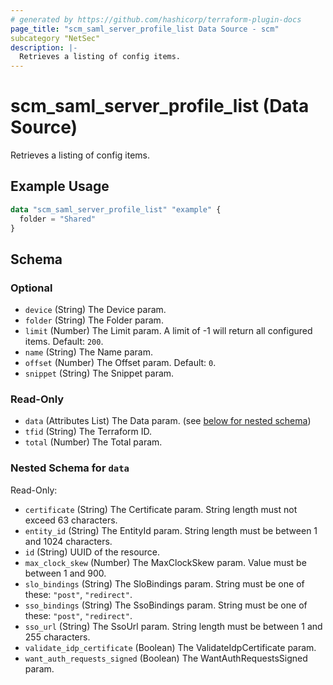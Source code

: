 ```yaml
---
# generated by https://github.com/hashicorp/terraform-plugin-docs
page_title: "scm_saml_server_profile_list Data Source - scm"
subcategory "NetSec"
description: |-
  Retrieves a listing of config items.
---
```


# scm_saml_server_profile_list (Data Source)

Retrieves a listing of config items.

## Example Usage

```terraform
data "scm_saml_server_profile_list" "example" {
  folder = "Shared"
}
```

<!-- schema generated by tfplugindocs -->
## Schema

### Optional

- `device` (String) The Device param.
- `folder` (String) The Folder param.
- `limit` (Number) The Limit param. A limit of -1 will return all configured items. Default: `200`.
- `name` (String) The Name param.
- `offset` (Number) The Offset param. Default: `0`.
- `snippet` (String) The Snippet param.

### Read-Only

- `data` (Attributes List) The Data param. (see [below for nested schema](#nestedatt--data))
- `tfid` (String) The Terraform ID.
- `total` (Number) The Total param.

<a id="nestedatt--data"></a>
### Nested Schema for `data`

Read-Only:

- `certificate` (String) The Certificate param. String length must not exceed 63 characters.
- `entity_id` (String) The EntityId param. String length must be between 1 and 1024 characters.
- `id` (String) UUID of the resource.
- `max_clock_skew` (Number) The MaxClockSkew param. Value must be between 1 and 900.
- `slo_bindings` (String) The SloBindings param. String must be one of these: `"post"`, `"redirect"`.
- `sso_bindings` (String) The SsoBindings param. String must be one of these: `"post"`, `"redirect"`.
- `sso_url` (String) The SsoUrl param. String length must be between 1 and 255 characters.
- `validate_idp_certificate` (Boolean) The ValidateIdpCertificate param.
- `want_auth_requests_signed` (Boolean) The WantAuthRequestsSigned param.
